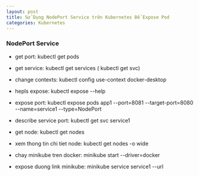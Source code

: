 ```yaml
---
layout: post
title: Sử Dụng NodePort Service trên Kubernetes Để Expose Pod
categories: Kubernetes
---
```


###  NodePort Service 

- get port: kubectl get pods
- get service: kubectl get services ( kubectl get svc)
- change contexts: kubectl config use-context docker-desktop

- hepls expose: kubectl expose --help

- expose port: kubectl expose pods app1 --port=8081 --target-port=8080 --name=service1 --type=NodePort

- describe service port: kubectl get svc service1

- get node: kubectl get nodes 
- xem thong tin chi tiet node: kubectl get nodes -o wide 

- chay minikube tren docker: minikube start --driver=docker

- expose duong link minikube: minikube service service1 --url

